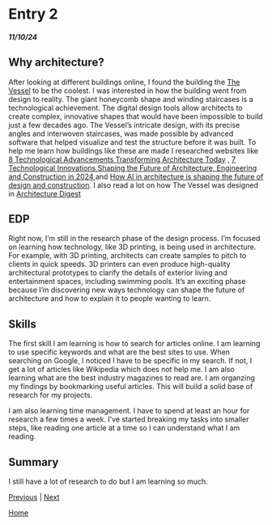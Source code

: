 # Entry 2
##### 11/10/24

## Why architecture?

After looking at different buildings online, I found the building the <a href="/www.hudsonyardsnewyork.com/discover/vessel">The Vessel</a> to be the coolest. I was interested in how the building went from design to reality. The giant honeycomb shape and winding staircases is a technological achievement. The digital design tools allow architects to create complex, innovative shapes that would have been impossible to build just a few decades ago. The Vessel’s intricate design, with its precise angles and interwoven staircases, was made possible by advanced software that helped visualize and test the structure before it was built. To help me learn how buildings like these are made I researched websites like <a href= "https://parametric-architecture.com/technological-advancements-transforming-architecture/"> 8 Technological Advancements Transforming Architecture Today</a> , <a href= "https://www.buildings.com/architecture/article/33037352/7-technological-innovations-shaping-the-future-of-architecture-engineering-and-construction-in-2024"> 7 Technological Innovations Shaping the Future of Architecture, Engineering and Construction in 2024 </a> and <a href= "https://www.autodesk.com/design-make/articles/ai-in-architecture"> How AI in architecture is shaping the future of design and construction</a>. I also read a lot on how The Vessel was designed in <a href= "https://www.architectmagazine.com/project-gallery/vessel_o">Architecture Digest</a>  


## EDP
Right now, I’m still in the research phase of the design process. I’m focused on learning how technology, like 3D printing, is being used in architecture. For example, with 3D printing, architects can create samples to pitch to clients in quick speeds. 3D printers can even produce high-quality architectural prototypes to clarify the details of exterior living and entertainment spaces, including swimming pools. It’s an exciting phase because I’m discovering new ways technology can shape the future of architecture and how to explain it to people wanting to learn.


## Skills
The first skill I am learning is how to search for articles online. I am learning to use specific keywords and what are the best sites to use. When searching on Google, I noticed I have to be specific in my search. If not, I get a lot of articles like Wikipedia which does not help me. I am also learning what are the best industry magazines to read are. I am organzing my findings by bookmarking useful articles. This will build a solid base of research for my projects.

I am also learning time management. I have to spend at least an hour for research a few times a week. I’ve started breaking my tasks into smaller steps, like reading one article at a time so I can understand what I am reading. 

## Summary
I still have a lot of research to do but I am learning so much.

[Previous](entry01.md) | [Next](entry03.md)

[Home](../README.md)
